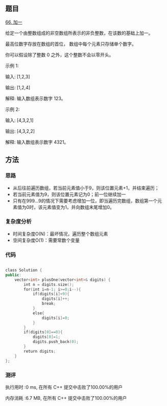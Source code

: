 ## 题目
[66. 加一](https://leetcode-cn.com/problems/plus-one/)

给定一个由整数组成的非空数组所表示的非负整数，在该数的基础上加一。

最高位数字存放在数组的首位， 数组中每个元素只存储单个数字。

你可以假设除了整数 0 之外，这个整数不会以零开头。

示例 1:

输入: [1,2,3]

输出: [1,2,4]

解释: 输入数组表示数字 123。

示例 2:

输入: [4,3,2,1]

输出: [4,3,2,2]

解释: 输入数组表示数字 4321。
## 方法
### 思路
- 从后往前遍历数组，若当前元素值小于9，则该位置元素+1，并结束遍历；
- 若当前元素值为9，则该位置元素记为0；前一位继续加一
- 只有在999...9的情况下需要考虑增加一位，即当遍历完数组，数组第一个元素值为0时，该元素值变为1，并向数组末尾增加0。

### 复杂度分析
- 时间复杂度O(N)：最坏情况，遍历整个数组元素
- 空间复杂度O(1)：需要常数个变量

### 代码
```cpp

class Solution {
public:
    vector<int> plusOne(vector<int>& digits) {
        int n = digits.size();
        for(int i=n-1; i>=0;i--){
            if(digits[i]<9){
                digits[i]++;
                break;
            }
            else{
                digits[i]=0;
            }
        }
        if(digits[0]==0){
            digits[0]=1;
            digits.push_back(0);
        }
        return digits;
    }
};


```

### 测评
执行用时 :0 ms, 在所有 C++ 提交中击败了100.00%的用户

内存消耗 :6.7 MB, 在所有 C++ 提交中击败了100.00%的用户
